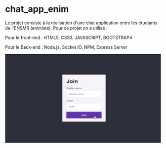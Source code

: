 # chat_app_enim
Le projet consiste à la réalisation d'une chat application entre les étudiants de l'ENSMR (enimiste).
Pour ce projet on a utilisé :



Pour le front-end : HTML5, CSS3, JAVASCRIPT, BOOTSTRAP4




Pour le Back-end : Node.js, Socket.IO, NPM, Express Server

![myimage-alt-tag](https://github.com/zouheirtouil/chat_app_enim/blob/master/chat1.PNG)



